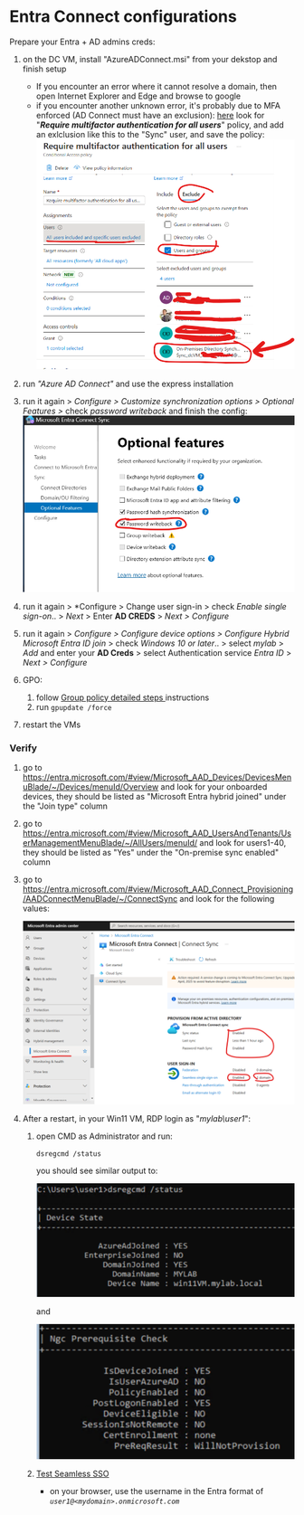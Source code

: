 # Entra Connect configurations #
Prepare your Entra + AD admins creds:
1. on the DC VM, install "AzureADConnect.msi" from your dekstop and finish setup
    * If you encounter an error where it cannot resolve a domain, then open Internet Explorer and Edge and browse to google
    * if you encounter another unknown error, it's probably due to MFA enforced (AD Connect must have an exclusion):
    [here](https://entra.microsoft.com/#view/Microsoft_AAD_ConditionalAccess/ConditionalAccessBlade/~/Policies/fromNav/) look for "***Require multifactor authentication for all users***" policy, and add an exlclusion like this to the "Sync" user, and save the policy: ![add_mfa_exclusion](fix_mfa.png)

2. run *"Azure AD Connect"* and use the express installation

3. run it again > *Configure > Customize synchronization options > Optional Features >* check *password writeback* and finish the config: !["password writeback"](pass_writeback.png)

4. run it again > *Configure > Change user sign-in >  check *Enable single sign-on*.. > *Next* > Enter **AD CREDS** > *Next > Configure*

5. run it again > *Configure > Configure device options > Configure Hybrid Microsoft Entra ID join* > check *Windows 10 or later*.. > select *mylab* > *Add* and enter your **AD Creds** > select Authentication service *Entra ID* >  *Next > Configure*

6. GPO:
    1. follow  [Group policy detailed steps
](https://learn.microsoft.com/en-us/entra/identity/hybrid/connect/how-to-connect-sso-quick-start#group-policy-detailed-steps) instructions 
    2. run ```gpupdate /force``` 

6. restart the VMs

### Verify
1. go to https://entra.microsoft.com/#view/Microsoft_AAD_Devices/DevicesMenuBlade/~/Devices/menuId/Overview and look for your onboarded devices, they should be listed as "Microsoft Entra hybrid joined" under the "Join type" column

2. go to https://entra.microsoft.com/#view/Microsoft_AAD_UsersAndTenants/UserManagementMenuBlade/~/AllUsers/menuId/ and look for users1-40, they should be listed as "Yes" under the "On-premise sync enabled" column

3. go to https://entra.microsoft.com/#view/Microsoft_AAD_Connect_Provisioning/AADConnectMenuBlade/~/ConnectSync and look for the following values: 

    ![connect](connect_validation.png)

4. After a restart, in your Win11 VM, RDP login as "*mylab\user1*":
    1. open CMD as Administrator and run:
        ```
        dsregcmd /status
        ```
        you should see similar output to:

        ![dsreg](dsregcmd_status_1.png)
        
        and 

        ![dsreg2](dsregcmd_status_2.png)
    2. [Test Seamless SSO](https://learn.microsoft.com/en-us/entra/identity/hybrid/connect/how-to-connect-sso-quick-start#test-seamless-sso)
        * on your browser, use the username in the Entra format of *```user1@<mydomain>.onmicrosoft.com```*